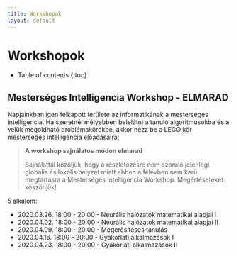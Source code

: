 ```yaml
---
title: Workshopok
layout: default
---
```


# Workshopok

* Table of contents
{:toc}

## Mesterséges Intelligencia Workshop - ELMARAD

Napjainkban igen felkapott területe az informatikának a mesterséges intelligencia. Ha szeretnél mélyebben belelátni a tanuló algoritmusokba és a velük megoldható problémakörökbe, akkor nézz be a LEGO kör mesterséges intelligencia előadásaira!

> **A workshop sajnálatos módon elmarad**
>
> Sajnálattal közöljük, hogy a részletezésre nem szoruló jelenlegi globális és lokális helyzet miatt ebben a félévben nem kerül megtartásra a Mesterséges Intelligencia Workshop. Megértéseteket köszönjük!

5 alkalom:

- 2020.03.26. 18:00 - 20:00 - Neurális hálózatok matematikai alapjai I
- 2020.04.02. 18:00 - 20:00 - Neurális hálózatok matematikai alapjai II
- 2020.04.09. 18:00 - 20:00 - Megerősítéses tanulás
- 2020.04.16. 18:00 - 20:00 - Gyakorlati alkalmazások I
- 2020.04.23. 18:00 - 20:00 - Gyakorlati alkalmazások II

